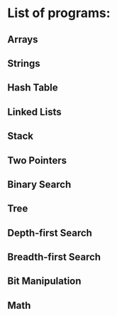 # List of programs:

## Arrays

## Strings

## Hash Table

## Linked Lists

## Stack

## Two Pointers

## Binary Search

## Tree

## Depth-first Search

## Breadth-first Search

## Bit Manipulation

## Math
